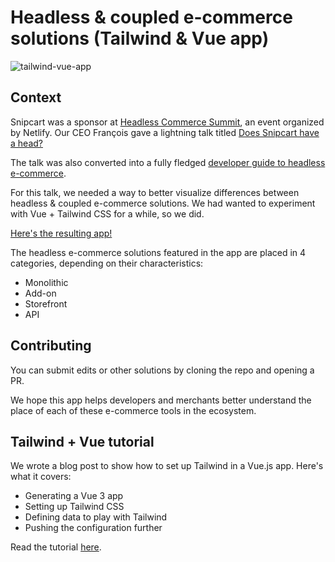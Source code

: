 # Headless & coupled e-commerce solutions (Tailwind & Vue app)

![tailwind-vue-app](https://snipcart.com/media/205230/tailwind-vue-app.png)

## Context

Snipcart was a sponsor at [Headless Commerce Summit](https://headlesscommercesummit.com/), an event organized by Netlify. Our CEO François gave a lightning talk titled [Does Snipcart have a head?](https://www.youtube.com/watch?v=9WB8OXZnH4k)

The talk was also converted into a fully fledged [developer guide to headless e-commerce](https://snipcart.com/blog/headless-ecommerce-guide).

For this talk, we needed a way to better visualize differences between headless & coupled e-commerce solutions. We had wanted to experiment with Vue + Tailwind CSS for a while, so we did.

[Here's the resulting app!](https://headlesscommerce.netlify.app/)

The headless e-commerce solutions featured in the app are placed in 4 categories, depending on their characteristics:

- Monolithic
- Add-on
- Storefront
- API

## Contributing

You can submit edits or other solutions by cloning the repo and opening a PR.

We hope this app helps developers and merchants better understand the place of each of these e-commerce tools in the ecosystem.

## Tailwind + Vue tutorial

We wrote a blog post to show how to set up Tailwind in a Vue.js app. Here's what it covers:

- Generating a Vue 3 app
- Setting up Tailwind CSS
- Defining data to play with Tailwind
- Pushing the configuration further

Read the tutorial [here](https://snipcart.com/blog/tailwind-vue-tutorial).
